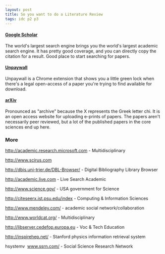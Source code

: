 ```yaml
---
layout: post
title: So you want to do a Literature Review
tags: idc p2 p3
---
```


#### [Google Scholar](https://scholar.google.com/)
The world's largest search engine brings you the world's largest academic search engine. It has pretty good coverage, and you can directly copy the citation for a result. Good place to start searching for papers.

#### [Unpaywall](https://unpaywall.org/)
Unpaywall is a Chrome extension that shows you a little green lock when there's a legal open-access of a paper you're trying to find available for download.

#### [arXiv](https://arxiv.org/)
Pronounced as "archive" because the X represents the Greek letter chi. It is an open access website for uploading e-prints of papers. The papers aren't necessarily peer reviewed, but a lot of the published papers in the core sciences end up here.


### More

http://academic.research.microsoft.com - Multidisciplinary

http://www.scirus.com

http://dbis.uni-trier.de/DBL-Browser/ - Digital Bibliography Library Browser

http://academic.live.com - Live Search Academic

http://www.science.gov/ - USA government for Science

http://citeseerx.ist.psu.edu/index - Computing & Information Sciences

http://www.mendeley.com/ - academic social network/collaboration

http://www.worldcat.org/ - Multidisciplinary

http://libserver.cedefop.europa.eu - Voc & Tech Education

http://inspirehep.net/ - Stanford physics information retrieval system

hsystemv  www.ssrn.com/ - Social Science Research Network

